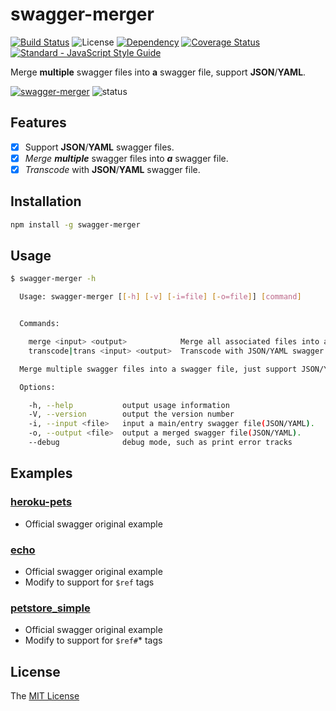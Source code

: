 # swagger-merger
[![Build Status](https://travis-ci.org/WindomZ/swagger-merger.svg?branch=master)](https://travis-ci.org/WindomZ/swagger-merger)
![License](https://img.shields.io/badge/license-MIT-green.svg)
[![Dependency](https://david-dm.org/WindomZ/swagger-merger.svg)](https://david-dm.org/WindomZ/swagger-merger`)
[![Coverage Status](https://coveralls.io/repos/github/WindomZ/swagger-merger/badge.svg?branch=master)](https://coveralls.io/github/WindomZ/swagger-merger?branch=master)
[![Standard - JavaScript Style Guide](https://img.shields.io/badge/code_style-standard-brightgreen.svg)](https://standardjs.com/)

Merge **multiple** swagger files into **a** swagger file, support **JSON**/**YAML**.

[![swagger-merger](https://img.shields.io/npm/v/swagger-merger.svg)](https://www.npmjs.com/package/swagger-merger)
![status](https://img.shields.io/badge/status-beta-green.svg)

## Features

- [x] Support **JSON**/**YAML** swagger files.
- [x] *Merge* ***multiple*** swagger files into ***a*** swagger file.
- [x] *Transcode* with **JSON**/**YAML** swagger file.

## Installation

```bash
npm install -g swagger-merger
```

## Usage

```bash
$ swagger-merger -h

  Usage: swagger-merger [[-h] [-v] [-i=file] [-o=file]] [command]


  Commands:

    merge <input> <output>            Merge all associated files into a single `output` file from a `input` file.
    transcode|trans <input> <output>  Transcode with JSON/YAML swagger file.

  Merge multiple swagger files into a swagger file, just support JSON/YAML.

  Options:

    -h, --help           output usage information
    -V, --version        output the version number
    -i, --input <file>   input a main/entry swagger file(JSON/YAML).
    -o, --output <file>  output a merged swagger file(JSON/YAML).
    --debug              debug mode, such as print error tracks
```

## Examples

### [heroku-pets](https://github.com/WindomZ/swagger-merger/tree/master/example/heroku-pets)

- Official swagger original example

### [echo](https://github.com/WindomZ/swagger-merger/tree/master/example/echo)

- Official swagger original example
- Modify to support for `$ref` tags

### [petstore_simple](https://github.com/WindomZ/swagger-merger/tree/master/example/petstore_simple)

- Official swagger original example
- Modify to support for `$ref#`* tags

## License

The [MIT License](https://github.com/WindomZ/swagger-merger/blob/master/LICENSE)
